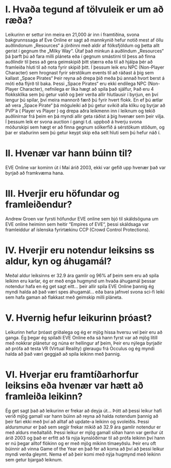 # I.	Hvaða tegund af tölvuleik er um að ræða?
Leikurinn er settur inn meira en 21,000 ár inn í framtíðina, svona bakgrunnssaga af Eve Online er sagt að mannkynið hefur notið mest af öllu auðlindonum „Resources“ á jörðinni með aldir af fólksfjöldum og þetta allt gerist í gegnum the „Milky Way“. Útaf það minkun á auðlindum „Resources“ þá þarft þú að fara milli pláneta eða í gegnum smástirni til þess að finna auðlindir til þess að gera geimskipið þitt stærra eða til að hjálpa þér að framleiða hluti til að nota fyrir skipið þitt. Í þessum leik eru NPC (Non-Player Character) sem hrognast fyrir sérstökum events til að ráðast á þig sem kallast „Space Pirates“ Þeir reyna að drepa þið meða þú annað hvort berst á móti eða flýrð til baka. Þessi „Space Pirates“ eru ekki endilega NPC (Non-Player Character), nefnilega er líka hægt að spila það sjálfur, Það eru 4 flokksklíka sem þú getur valið og þeir verða allir hlutlausir í byrjun, en því lengur þú spilar, því meira mannorð færð þú fyrir hvert flokk. En ef þú ætlar að vera „Space Pirate“ þá möguleiki að þú getur svikið alla klíku og byrjar að PVP‘a ( Player vs Player ) og drepa aðra leikmenn inn í leiknum og tekið auðlinirnar frá þeim en þá myndi allir geta ráðist á þig hvenær sem þeir vilja. Í þessum leik er svona auction í gangi t.d. uppboð á hverju svona móðurskipi sem hægt er að finna gegnum sólkerfið á sérstökum stöðum, og þar er staðurinn sem þú getur keypt skip eða selt hluti sem þú hefur náð í. 


# II.	    Hvenær var hann búinn til?
EVE Online var kominn út í Maí árið 2003, ekki var gefið upp hvenær það var byrjað að framkvæma hana.


# III.	Hverjir eru höfundar og framleiðendur?
Andrew Groen var fyrsti höfundur EVE online sem bjó til skáldsöguna um EVE online heiminn sem heitir “Empires of EVE“, þessi skáldsaga var framleiddur af íslenska fyrirtækinu CCP (Crowd Control Protections). 


# IV.	    Hverjir eru notendur leiksins ss aldur, kyn og áhugamál?
Meðal aldur leiksinns er 32.9 ára gamlir og 96% af þeim sem eru að spila leikinn eru karlar, ég er með enga hugmynd um hvaða áhugamál þessar notendur hafa en ég get sagt eitt... þeir allir spila EVE Online þannig ég myndi halda að það væri spes áhugamál... eða bara jafnvel svona sci-fi leiki sem hafa gaman að flakkast með geimskip milli pláneta.

# V.	 Hvernig hefur leikurinn þróast?
Leikurinn hefur þróast gríðalega og ég er mjög hissa hversu vel þeir eru að ganga. Ég þegar ég spilaði EVE Online eða sá hann fyrst var að mjög lítill með nokkrar plánetur og núna er hellingur af þeim, Þeir eru nýlega byrjaðir að prófa að testa VR (Virtual Reality) gleraugu frá Occulus og ég myndi halda að það væri geggjað að spila leikinn með þannig.


# VI.	    Hverjar eru framtíðarhorfur leiksins eða hvenær var hætt að framleiða leikinn?
Ég get sagt það að leikurinn er frekar að deyja út... Þótt að þessi leikur hafi verið mjög gamall var hann búinn að reyna að halda notendum þannig að þeir fari ekki með því að alltaf að update-a leikinn og svoleiðis. Þessi aldursmunur er það sem segjir frekar mikið að 32.9 ára gamlir notendur er með aldurs meðaltalið. Þessi leikur er mjög gamall síðan hann var gerður út árið 2003 og það er erfitt að fá nýja kynslóðirnar til að prófa leikinn því hann er nú þegar alltof flókinn og er með mjög mikinn tímaeyðslu. Þeir eru oft búinnir að vinna Game of the Year en það fer að koma að því að þessi leikur myndi verða gleymt. Nema ef að þeir komi með nýja hugmynd með leikinn sem getur bjargað leiknum.
